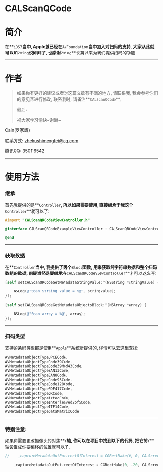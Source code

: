 # CALScanQCode

# 简介

在**`iOS7`**当中, Apple就已经在**`AVFoundation`**当中加入对扫码的支持, 大家从此就可以和**`ZXing`**说拜拜了, 也感谢**`ZXing`**长期以来为我们提供扫码的功能.

---

# 作者

> 如果你有更好的建议或者对这篇文章有不满的地方, 请联系我, 我会参考你们的意见再进行修改, 联系我时, 请备注**`CALScanQCode`**, 
>
> 最后:
>
> 祝大家学习愉快~谢谢~



Cain(罗家辉)

联系方式: zhebushimengfei@qq.com

腾讯QQ: 350116542

---

# 使用方法

### 继承:



首先我提供的是**`Controller`**, 所以如果需要使用, 直接继承于我这个**`Controller`**就可以了:

```objective-c
#import "CALScanQRCodeViewController.h"

@interface CALScanQRCodeExampleViewController : CALScanQRCodeViewController

@end
```
---

### 获取数据

在**`Controller`**当中, 我提供了两个**`Block`**函数, 用来获取纯字符串数据和整个扫码数组的数据, 前提当然是要继承与**`CALScanQRCodeViewController`**才可以这么写:

```objective-c
[self setCALScanQRCodeGetMetadataStringValue:^(NSString *stringValue) {
```

```objective-c
	NSLog(@"Scan Straing Value = %@", stringValue);
}];
    
[self setCALScanQRCodeGetMetadataObjectsBlock:^(NSArray *array) {
       
	NSLog(@"Scan array = %@", array);
}];
```



---

### 扫码类型

支持的条码类型都是使用**`Apple`**系统所提供的, 详情可以去[这里](https://developer.apple.com/library/ios/documentation/AVFoundation/Reference/AVMetadataMachineReadableCodeObject_Class/index.html#//apple_ref/doc/constant_group/Machine_Readable_Object_Types)查找:

```objective-c
AVMetadataObjectTypeUPCECode,
AVMetadataObjectTypeCode39Code,                                                   
AVMetadataObjectTypeCode39Mod43Code,
AVMetadataObjectTypeEAN13Code,
AVMetadataObjectTypeEAN8Code,
AVMetadataObjectTypeCode93Code,
AVMetadataObjectTypeCode128Code,
AVMetadataObjectTypePDF417Code,
AVMetadataObjectTypeQRCode,
AVMetadataObjectTypeAztecCode,
AVMetadataObjectTypeInterleaved2of5Code,
AVMetadataObjectTypeITF14Code,
AVMetadataObjectTypeDataMatrixCode
```

---

### 特别注意:

如果你需要更改摄像头的对焦**`Y`**轴, 你可以在项目中找到以下的代码, 把它的**`Y`**轴设置成你要偏移的位置就可以了.

```objective-c
//    _captureMetadataOutPut.rectOfInterest = CGRectMake(0, 0, CALScreenWidth, CALScreenHeight);

    _captureMetadataOutPut.rectOfInterest = CGRectMake(0, -20, CALScreenWidth, CALScreenHeight);
```
